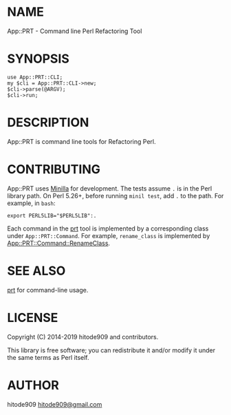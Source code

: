 # NAME

App::PRT - Command line Perl Refactoring Tool

# SYNOPSIS

    use App::PRT::CLI;
    my $cli = App::PRT::CLI->new;
    $cli->parse(@ARGV);
    $cli->run;

# DESCRIPTION

App::PRT is command line tools for Refactoring Perl.

# CONTRIBUTING

App::PRT uses [Minilla](https://metacpan.org/pod/Minilla) for development.  The tests assume `.` is in the
Perl library path.  On Perl 5.26+, before running `minil test`, add `.`
to the path.  For example, in `bash`:

    export PERL5LIB="$PERL5LIB":.

Each command in the [prt](https://metacpan.org/pod/prt) tool is implemented by a corresponding class
under `App::PRT::Command`.  For example, `rename_class` is implemented
by [App::PRT::Command::RenameClass](https://metacpan.org/pod/App::PRT::Command::RenameClass).

# SEE ALSO

[prt](https://metacpan.org/pod/prt) for command-line usage.

# LICENSE

Copyright (C) 2014-2019 hitode909 and contributors.

This library is free software; you can redistribute it and/or modify
it under the same terms as Perl itself.

# AUTHOR

hitode909 <hitode909@gmail.com>
